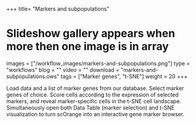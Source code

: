 +++
title= "Markers and subpopulations"
# Slideshow gallery appears when more then one image is in array
images =  ["/workflow_images/markers-and-subpopulations.png"]
type = "workflows"
blog =  ""
video = ""
download = "markers-and-subpopulations.ows"
tags = ["Marker genes", "t-SNE"]
weight = 20
+++

Load data and a list of marker genes from our database. Select marker genes of choice. Score cells according to the expression of selected markers, and reveal marker-specific cells in the t-SNE cell landscape. Simultaneously open both Data Table (marker selection) and t-SNE visualization to turn scOrange into an interactive gene marker browser.